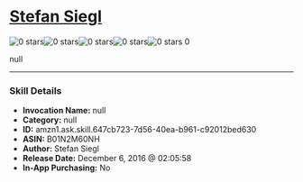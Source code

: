 # [Stefan Siegl](http://alexa.amazon.com/#skills/amzn1.ask.skill.647cb723-7d56-40ea-b961-c92012bed630)
![0 stars](../../images/ic_star_border_black_18dp_1x.png)![0 stars](../../images/ic_star_border_black_18dp_1x.png)![0 stars](../../images/ic_star_border_black_18dp_1x.png)![0 stars](../../images/ic_star_border_black_18dp_1x.png)![0 stars](../../images/ic_star_border_black_18dp_1x.png) 0

null

***

### Skill Details

* **Invocation Name:** null
* **Category:** null
* **ID:** amzn1.ask.skill.647cb723-7d56-40ea-b961-c92012bed630
* **ASIN:** B01N2M60NH
* **Author:** Stefan Siegl
* **Release Date:** December 6, 2016 @ 02:05:58
* **In-App Purchasing:** No
